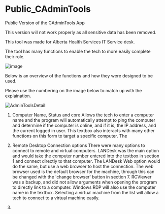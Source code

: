 # Public_CAdminTools
Public Version of the CAdminTools App 

This version will not work properly as all sensitive data has been removed.


This tool was made for Alberta Health Services IT Service desk.

The tool has many functions to enable the tech to more easily complete their role.

![image](https://user-images.githubusercontent.com/14237962/160677425-b04251df-8946-4d01-9a84-efb4f9239c1a.png)


Below is an overview of the functions and how they were designed to be used.

Please use the numbering on the image below to match up with the explaination.

![AdminToolsDetail](https://user-images.githubusercontent.com/14237962/160680166-9bb37ccf-1cc5-4003-af0f-a17575fc688e.jpg)

1. Computer Name, Status and core
  Allows the tech to enter a computer name and the program will automatically attempt to ping the computer and determine if the computer is online, and if it is, the IP address, and the current logged in user. 
  This textbox also interacts with many other functions on this form to target a specific computer.
  The 

2. Remote Desktop Connection options
  There were many options to connect to remote and virtual computers. LANDesk was the main option and would take the computer number entered into the textbox in section 1 and connect directly to that computer. The LANDesk Web option would do the same, but use a web browser to host the connection. The web browser used is the default browser for the machine, through this can be changed with the 'change browser' button in section 7. RCViewer was a backup, and did not allow arguments when opening the program to directly link to a computer. Windows RDP will also use the computer name in the textbox. Selecting a virtual machine from the list will allow a tech to connect to a virtual machine easily.

3. 
